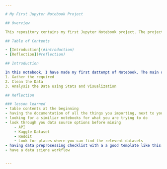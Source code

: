 ```yaml
---

# My First Jupyter Notebook Project

## Overview

This repository contains my first Jupyter Notebook project. The project involves extracting data from a wikipedia site, cleanng the data,  get some statiscal data and make some data analysis

## Table of Contents

- [Introduction](#introduction)
- [Reflection](#reflection)

## Introduction

In this notebook, I have made my first dattempt of Notebook. The main objectives of this project are:
1. Gather the required
2. Clean the Data
3. Analysis the Data using Stats and Visualization

## Reflection

### lesson learned
- table contents at the beginning
- having the documentation of all the things you importing, next to you or on the notions
- looking for a similiar notebooks for what you are trying to do
- look through you data source options before mining
    - API
    - Kaggle Dataset
    - Reddit
    - Look for places where you can find the relevent datasets
- having data preprosessing checklist with a a good template like this: [IBM Notebook](https://dataplatform.cloud.ibm.com/exchange/public/entry/view/aceccfd155454fd9741852e12e9cce4e?context=cpdaas)
- have a data sciene workflow


---
```

